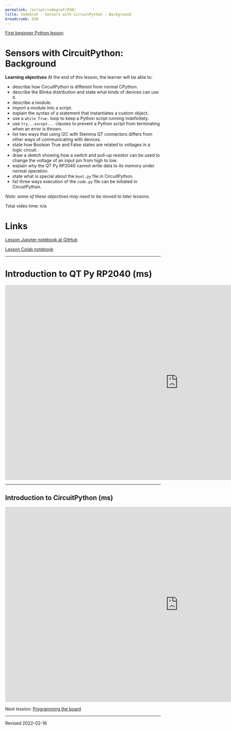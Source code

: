 ```yaml
---
permalink: /script/codegraf/038/
title: CodeGraf - Sensors with CircuitPython - Background
breadcrumb: O38
---
```


[First beginner Python lesson](../004)

# Sensors with CircuitPython: Background

**Learning objectives** At the end of this lesson, the learner will be able to:
- describe how CircuitPython is different from normal CPython.
- describe the Blinka distribution and state what kinds of devices can use it.
- describe a module.
- import a module into a script.
- explain the syntax of a statement that instantiates a custom object.
- use a `while True:` loop to keep a Python script running indefinitely.
- use `try...except...` clauses to prevent a Python script from terminating when an error is thrown.
- list two ways that using I2C with Stemma QT connectors differs from other ways of communicating with devices.
- state how Boolean True and False states are related to voltages in a logic circuit.
- draw a sketch showing how a switch and pull-up resistor can be used to change the voltage of an input pin from high to low. 
- explain why the QT Py RP2040 cannot write data to its memory under normal operation.
- state what is special about the `boot.py` file in CircuitPython.
- list three ways execution of the `code.py` file can be initiated in CircuitPython.

*Note: some of these objectives may need to be moved to later lessons.*

Total video time: n/a

# Links

[Lesson Jupyter notebook at GitHub]()

[Lesson Colab notebook]()


----

# Introduction to QT Py RP2040 (ms)

<iframe width="1120" height="630" src="https://www.youtube.com/embed/pC1fxMZUFSU" frameborder="0" allow="accelerometer; autoplay; encrypted-media; gyroscope; picture-in-picture" allowfullscreen></iframe>

----

## Introduction to CircuitPython (ms)

<iframe width="1120" height="630" src="https://www.youtube.com/embed/2TQ-4GzfYHQ" frameborder="0" allow="accelerometer; autoplay; encrypted-media; gyroscope; picture-in-picture" allowfullscreen></iframe>

 

Next lession: [Programming the board](../039)

----
Revised 2022-02-16
